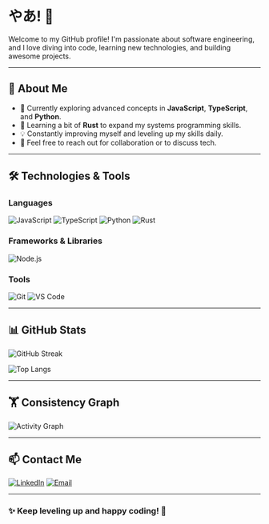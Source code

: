 # やあ! 👋

Welcome to my GitHub profile! I'm passionate about software engineering, and I love diving into code, learning new technologies, and building awesome projects.

---

## 🚀 About Me
- 🔭 Currently exploring advanced concepts in **JavaScript**, **TypeScript**, and **Python**.
- 🌱 Learning a bit of **Rust** to expand my systems programming skills.
- 💡 Constantly improving myself and leveling up my skills daily.
- 💬 Feel free to reach out for collaboration or to discuss tech.

---

## 🛠️ Technologies & Tools

### Languages
![JavaScript](https://img.shields.io/badge/JavaScript-F7DF1E?style=for-the-badge&logo=javascript&logoColor=black)
![TypeScript](https://img.shields.io/badge/TypeScript-3178C6?style=for-the-badge&logo=typescript&logoColor=white)
![Python](https://img.shields.io/badge/Python-3776AB?style=for-the-badge&logo=python&logoColor=white)
![Rust](https://img.shields.io/badge/Rust-000000?style=for-the-badge&logo=rust&logoColor=white)

### Frameworks & Libraries
![Node.js](https://img.shields.io/badge/Node.js-339933?style=for-the-badge&logo=nodedotjs&logoColor=white)

### Tools
![Git](https://img.shields.io/badge/Git-F05032?style=for-the-badge&logo=git&logoColor=white)
![VS Code](https://img.shields.io/badge/VS%20Code-007ACC?style=for-the-badge&logo=visualstudiocode&logoColor=white)

---

## 📊 GitHub Stats

![GitHub Streak](https://streak-stats.demolab.com?user=visionsPercosits&theme=tokyonight&hide_border=true&date_format=M%20j%5B%2C%20Y%5D)

![Top Langs](https://github-readme-stats.vercel.app/api/top-langs/?username=visionsPercositse&layout=compact&theme=tokyonight&hide_border=true)

---

## 🏋️ Consistency Graph

![Activity Graph](https://github-readme-activity-graph.cyclic.app/graph?username=your-username&theme=tokyo-night&hide_border=true)

---


## 📫 Contact Me

[![LinkedIn](https://img.shields.io/badge/LinkedIn-0A66C2?style=for-the-badge&logo=linkedin&logoColor=white)](https://linkedin.com/in/your-profile)
[![Email](https://img.shields.io/badge/Email-D14836?style=for-the-badge&logo=gmail&logoColor=white)](mailto:your-email@example.com)

---

### ✨ Keep leveling up and happy coding! 🚀
